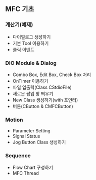 ## MFC 기초

### 계산기(예제)
- 다이얼로그 생성하기
- 기본 Tool 이용하기
- 클릭 이벤트

### DIO Module & Dialog
- Combo Box, Edit Box, Check Box 처리
- OnTimer 이용하기
- 파일 입출력(Class CStdioFile)
- 새로운 팝업 창 띄우기
- New Class 생성하기(with 포인터)
- 버튼(CButton & CMFCButton)

### Motion
- Parameter Setting
- Signal Status
- Jog Button Class 생성하기


### Sequence
- Flow Chart 구성하기
- MFC Thread
